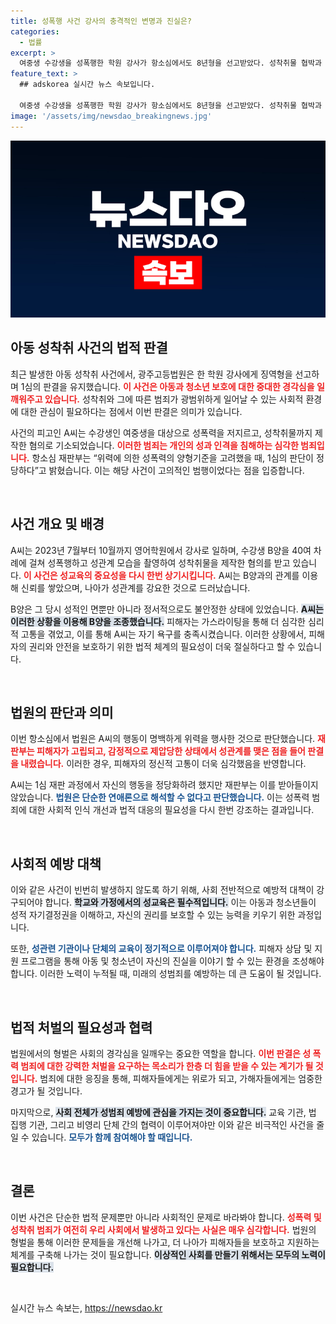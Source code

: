 ```yaml
---
title: 성폭행 사건 강사의 충격적인 변명과 진실은?
categories:
  - 법률
excerpt: >
  여중생 수강생을 성폭행한 학원 강사가 항소심에서도 8년형을 선고받았다. 성착취물 협박과 가스라이팅을 이용해 범행을 저질렀던 A씨의 위력적인 범죄가 다시 한번 법정에서 드러났다.
feature_text: >
  ## adskorea 실시간 뉴스 속보입니다.

  여중생 수강생을 성폭행한 학원 강사가 항소심에서도 8년형을 선고받았다. 성착취물 협박과 가스라이팅을 이용해 범행을 저질렀던 A씨의 위력적인 범죄가 다시 한번 법정에서 드러났다.
image: '/assets/img/newsdao_breakingnews.jpg'
---
```


<p><img src="/assets/img/newsdao_breakingnews.jpg" alt="adskorea 속보" /></p>

<h2 data-ke-size="size26">아동 성착취 사건의 법적 판결</h2>

<p data-ke-size="size16">
최근 발생한 아동 성착취 사건에서, 광주고등법원은 한 학원 강사에게 징역형을 선고하며 1심의 판결을 유지했습니다. <b><span style="color: #ee2323;">이 사건은 아동과 청소년 보호에 대한 중대한 경각심을 일깨워주고 있습니다.</span></b> 성착취와 그에 따른 범죄가 광범위하게 일어날 수 있는 사회적 환경에 대한 관심이 필요하다는 점에서 이번 판결은 의미가 있습니다. 
</p>

<p data-ke-size="size16">
사건의 피고인 A씨는 수강생인 여중생을 대상으로 성폭력을 저지르고, 성착취물까지 제작한 혐의로 기소되었습니다. <b><span style="color: #ee2323;">이러한 범죄는 개인의 성과 인격을 침해하는 심각한 범죄입니다.</span></b> 항소심 재판부는 “위력에 의한 성폭력의 양형기준을 고려했을 때, 1심의 판단이 정당하다”고 밝혔습니다. 이는 해당 사건이 고의적인 범행이었다는 점을 입증합니다.
</p>

<p data-ke-size="size16">&nbsp;</p>

<h2 data-ke-size="size26">사건 개요 및 배경</h2>

<p data-ke-size="size16">
A씨는 2023년 7월부터 10월까지 영어학원에서 강사로 일하며, 수강생 B양을 40여 차례에 걸쳐 성폭행하고 성관계 모습을 촬영하여 성착취물을 제작한 혐의를 받고 있습니다. <b><span style="color: #ee2323;">이 사건은 성교육의 중요성을 다시 한번 상기시킵니다.</span></b> A씨는 B양과의 관계를 이용해 신뢰를 쌓았으며, 나아가 성관계를 강요한 것으로 드러났습니다.
</p>

<p data-ke-size="size16">
B양은 그 당시 성적인 면뿐만 아니라 정서적으로도 불안정한 상태에 있었습니다. <b><span style="background-color: #21538527;">A씨는 이러한 상황을 이용해 B양을 조종했습니다.</span></b> 피해자는 가스라이팅을 통해 더 심각한 심리적 고통을 겪었고, 이를 통해 A씨는 자기 욕구를 충족시켰습니다. 이러한 상황에서, 피해자의 권리와 안전을 보호하기 위한 법적 체계의 필요성이 더욱 절실하다고 할 수 있습니다.
</p>

<p data-ke-size="size16">&nbsp;</p>

<h2 data-ke-size="size26">법원의 판단과 의미</h2>

<p data-ke-size="size16">
이번 항소심에서 법원은 A씨의 행동이 명백하게 위력을 행사한 것으로 판단했습니다. <b><span style="color: #ee2323;">재판부는 피해자가 고립되고, 감정적으로 제압당한 상태에서 성관계를 맺은 점을 들어 판결을 내렸습니다.</span></b> 이러한 경우, 피해자의 정신적 고통이 더욱 심각했음을 반영합니다. 
</p>

<p data-ke-size="size16">
A씨는 1심 재판 과정에서 자신의 행동을 정당화하려 했지만 재판부는 이를 받아들이지 않았습니다. <b><span style="color: #1a5490;">법원은 단순한 연애론으로 해석할 수 없다고 판단했습니다.</span></b> 이는 성폭력 범죄에 대한 사회적 인식 개선과 법적 대응의 필요성을 다시 한번 강조하는 결과입니다.
</p>

<p data-ke-size="size16">&nbsp;</p>

<h2 data-ke-size="size26">사회적 예방 대책</h2>

<p data-ke-size="size16">
이와 같은 사건이 빈번히 발생하지 않도록 하기 위해, 사회 전반적으로 예방적 대책이 강구되어야 합니다. <b><span style="background-color: #21538527;">학교와 가정에서의 성교육은 필수적입니다.</span></b> 이는 아동과 청소년들이 성적 자기결정권을 이해하고, 자신의 권리를 보호할 수 있는 능력을 키우기 위한 과정입니다. 
</p>

<p data-ke-size="size16">
또한, <b><span style="color: #1a5490;">성관련 기관이나 단체의 교육이 정기적으로 이루어져야 합니다.</span></b> 피해자 상담 및 지원 프로그램을 통해 아동 및 청소년이 자신의 진실을 이야기 할 수 있는 환경을 조성해야 합니다. 이러한 노력이 누적될 때, 미래의 성범죄를 예방하는 데 큰 도움이 될 것입니다.
</p>

<p data-ke-size="size16">&nbsp;</p>

<h2 data-ke-size="size26">법적 처벌의 필요성과 협력</h2>

<p data-ke-size="size16">
법원에서의 형벌은 사회의 경각심을 일깨우는 중요한 역할을 합니다. <b><span style="color: #ee2323;">이번 판결은 성 폭력 범죄에 대한 강력한 처벌을 요구하는 목소리가 한층 더 힘을 받을 수 있는 계기가 될 것입니다.</span></b> 범죄에 대한 응징을 통해, 피해자들에게는 위로가 되고, 가해자들에게는 엄중한 경고가 될 것입니다.
</p>

<p data-ke-size="size16">
마지막으로, <b><span style="background-color: #21538527;">사회 전체가 성범죄 예방에 관심을 가지는 것이 중요합니다.</span></b> 교육 기관, 법 집행 기관, 그리고 비영리 단체 간의 협력이 이루어져야만 이와 같은 비극적인 사건을 줄일 수 있습니다. <b><span style="color: #1a5490;">모두가 함께 참여해야 할 때입니다.</span></b>
</p>

<p data-ke-size="size16">&nbsp;</p>

<h2 data-ke-size="size26">결론</h2>

<p data-ke-size="size16">
이번 사건은 단순한 법적 문제뿐만 아니라 사회적인 문제로 바라봐야 합니다. <b><span style="color: #ee2323;">성폭력 및 성착취 범죄가 여전히 우리 사회에서 발생하고 있다는 사실은 매우 심각합니다.</span></b> 법원의 형벌을 통해 이러한 문제들을 개선해 나가고, 더 나아가 피해자들을 보호하고 지원하는 체계를 구축해 나가는 것이 필요합니다. <b><span style="background-color: #21538527;">이상적인 사회를 만들기 위해서는 모두의 노력이 필요합니다.</span></b>
</p>

<p data-ke-size="size16">&nbsp;</p>
실시간 뉴스 속보는, <a href="https://newsdao.kr" rel="dofollow">https://newsdao.kr</a>


